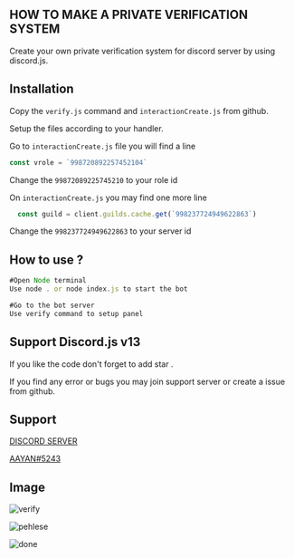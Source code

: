 ## HOW TO MAKE A PRIVATE VERIFICATION SYSTEM
Create your own private verification system for discord server by using discord.js.

## Installation
Copy the `verify.js` command and `interactionCreate.js` from github.

Setup the files according to your handler.

Go to `interactionCreate.js` file you will find a line 
```js
const vrole = `998720892257452104` 
```
Change the ```99872089225745210``` to your role id 

On `interactionCreate.js` you may find one more line 
```js
  const guild = client.guilds.cache.get(`998237724949622863`)
```
Change the ```998237724949622863``` to your server id


## How to use ?

```js
#Open Node terminal 
Use node . or node index.js to start the bot 
```
```js
#Go to the bot server 
Use verify command to setup panel
```

## Support Discord.js v13 
If you like the code don't forget to add star .

If you find any error or bugs you may join support server or create a issue from github.

## Support
[DISCORD SERVER](https://discord.gg/Z4tKgfgj9Y)

[AAYAN#5243](https://discord.com/users/709169539249864775)

## Image

![verify](https://user-images.githubusercontent.com/72643921/180639037-86761b11-3380-47a6-a928-f9f49ec76343.PNG)

![pehlese](https://user-images.githubusercontent.com/72643921/180639059-66720bf4-34c7-474f-8f8c-468961b6368d.PNG)

![done](https://user-images.githubusercontent.com/72643921/180639076-f5ec75e5-e5ab-4848-accf-42b85e3dbcd7.PNG)



